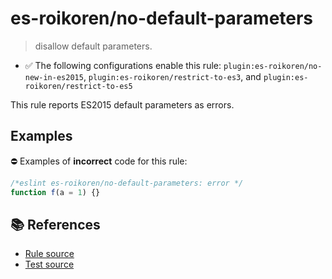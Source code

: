 # es-roikoren/no-default-parameters
> disallow default parameters.

- ✅ The following configurations enable this rule: `plugin:es-roikoren/no-new-in-es2015`, `plugin:es-roikoren/restrict-to-es3`, and `plugin:es-roikoren/restrict-to-es5`

This rule reports ES2015 default parameters as errors.

## Examples

⛔ Examples of **incorrect** code for this rule:

```js
/*eslint es-roikoren/no-default-parameters: error */
function f(a = 1) {}
```

## 📚 References

- [Rule source](https://github.com/roikoren755/eslint-plugin-es/blob/v2.0.6/src/rules/no-default-parameters.ts)
- [Test source](https://github.com/roikoren755/eslint-plugin-es/blob/v2.0.6/tests/src/rules/no-default-parameters.ts)
